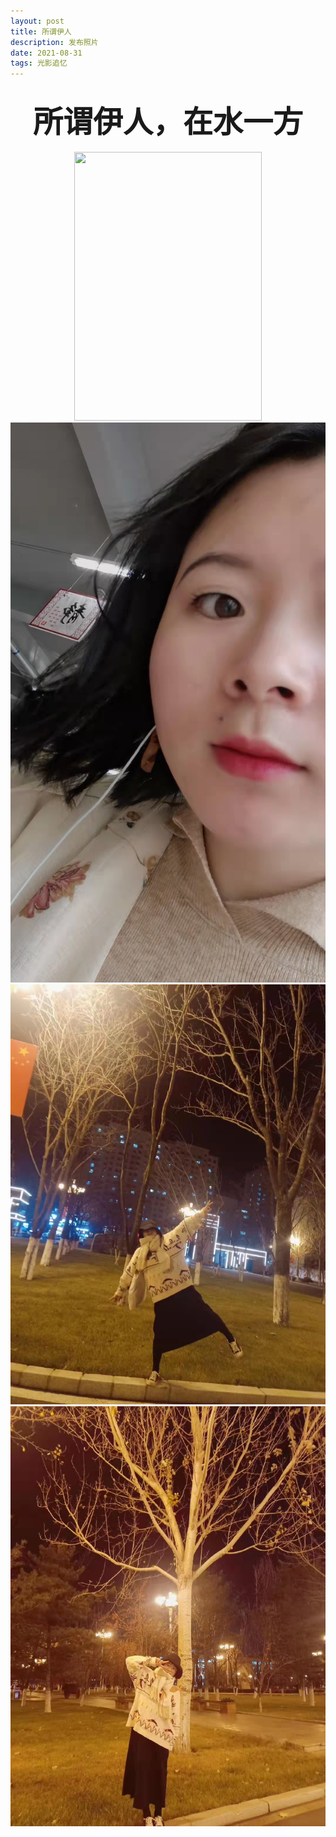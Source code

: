 ```yaml
---
layout: post
title: 所谓伊人
description: 发布照片
date: 2021-08-31
tags: 光影追忆 
---
```


## <center><font face="黑体" size=10>所谓伊人，在水一方</font><center>

<div align=center>
<img src="\images\posts\006.jpg" width="300" height="430"/>
</div>

  

<div align=center>
<img src="\images\posts\002.jpg" />
</div>

  

<div align=center>
<img src="\images\posts\003.jpg" />
</div>

   

<div align=center>
<img src="\images\posts\004.jpg" />
</div>

